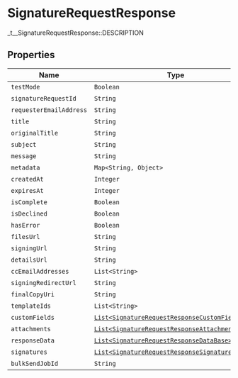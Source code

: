 

# SignatureRequestResponse

_t__SignatureRequestResponse::DESCRIPTION

## Properties

| Name | Type | Description | Notes |
|------------ | ------------- | ------------- | -------------|
| `testMode` | ```Boolean``` |  _t__SignatureRequestResponse::TEST_MODE  |  |
| `signatureRequestId` | ```String``` |  _t__SignatureRequestResponse::SIGNATURE_REQUEST_ID  |  |
| `requesterEmailAddress` | ```String``` |  _t__SignatureRequestResponse::REQUESTER_EMAIL_ADDRESS  |  |
| `title` | ```String``` |  _t__SignatureRequestResponse::TITLE  |  |
| `originalTitle` | ```String``` |  _t__SignatureRequestResponse::ORIGINAL_TITLE  |  |
| `subject` | ```String``` |  _t__SignatureRequestResponse::SUBJECT  |  |
| `message` | ```String``` |  _t__SignatureRequestResponse::MESSAGE  |  |
| `metadata` | ```Map<String, Object>``` |  _t__SignatureRequestResponse::METADATA  |  |
| `createdAt` | ```Integer``` |  _t__SignatureRequestResponse::CREATED_AT  |  |
| `expiresAt` | ```Integer``` |  _t__SignatureRequestResponse::EXPIRES_AT  |  |
| `isComplete` | ```Boolean``` |  _t__SignatureRequestResponse::IS_COMPLETE  |  |
| `isDeclined` | ```Boolean``` |  _t__SignatureRequestResponse::IS_DECLINED  |  |
| `hasError` | ```Boolean``` |  _t__SignatureRequestResponse::HAS_ERROR  |  |
| `filesUrl` | ```String``` |  _t__SignatureRequestResponse::FILES_URL  |  |
| `signingUrl` | ```String``` |  _t__SignatureRequestResponse::SIGNING_URL  |  |
| `detailsUrl` | ```String``` |  _t__SignatureRequestResponse::DETAILS_URL  |  |
| `ccEmailAddresses` | ```List<String>``` |  _t__SignatureRequestResponse::CC_EMAIL_ADDRESSES  |  |
| `signingRedirectUrl` | ```String``` |  _t__SignatureRequestResponse::SIGNING_REDIRECT_URL  |  |
| `finalCopyUri` | ```String``` |  _t__SignatureRequestResponse::FINAL_COPY_URI  |  |
| `templateIds` | ```List<String>``` |  _t__SignatureRequestResponse::TEMPLATE_IDS  |  |
| `customFields` | [```List<SignatureRequestResponseCustomFieldBase>```](SignatureRequestResponseCustomFieldBase.md) |  _t__SignatureRequestResponseCustomField::DESCRIPTION  |  |
| `attachments` | [```List<SignatureRequestResponseAttachment>```](SignatureRequestResponseAttachment.md) |  _t__SignatureRequestResponseAttachment::DESCRIPTION  |  |
| `responseData` | [```List<SignatureRequestResponseDataBase>```](SignatureRequestResponseDataBase.md) |  _t__SignatureRequestResponseData::DESCRIPTION  |  |
| `signatures` | [```List<SignatureRequestResponseSignatures>```](SignatureRequestResponseSignatures.md) |  _t__SignatureRequestResponseSignatures::DESCRIPTION  |  |
| `bulkSendJobId` | ```String``` |  _t__SignatureRequestResponse::BULK_SEND_JOB_ID  |  |



